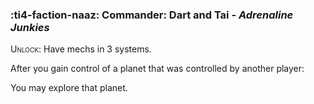 ### :ti4-faction-naaz: **Commander**: Dart and Tai - _Adrenaline Junkies_

<span style="font-variant:small-caps;">Unlock</span>: Have mechs in 3 systems.

After you gain control of a planet that was controlled by another player:

You may explore that planet.
